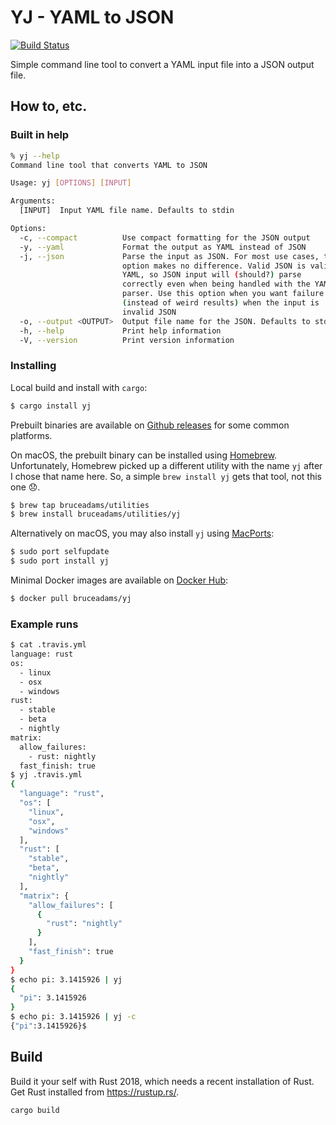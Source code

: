 # YJ - YAML to JSON
[![Build Status](https://api.cirrus-ci.com/github/bruceadams/yj.svg)](https://cirrus-ci.com/github/bruceadams/yj)

Simple command line tool to convert a YAML input file into a JSON output file.

## How to, etc.

### Built in help

```bash
% yj --help
Command line tool that converts YAML to JSON

Usage: yj [OPTIONS] [INPUT]

Arguments:
  [INPUT]  Input YAML file name. Defaults to stdin

Options:
  -c, --compact          Use compact formatting for the JSON output
  -y, --yaml             Format the output as YAML instead of JSON
  -j, --json             Parse the input as JSON. For most use cases, this
                         option makes no difference. Valid JSON is valid
                         YAML, so JSON input will (should?) parse
                         correctly even when being handled with the YAML
                         parser. Use this option when you want failure
                         (instead of weird results) when the input is
                         invalid JSON
  -o, --output <OUTPUT>  Output file name for the JSON. Defaults to stdout
  -h, --help             Print help information
  -V, --version          Print version information
```

### Installing

Local build and install with `cargo`:

```bash
$ cargo install yj
```

Prebuilt binaries are available on
[Github releases](https://github.com/bruceadams/yj/releases)
for some common platforms.

On macOS, the prebuilt binary can be installed using
[Homebrew](https://brew.sh). Unfortunately, Homebrew picked up a
different utility with the name `yj` after I chose that name here.
So, a simple `brew install yj` gets that tool, not this one 😞.

```bash
$ brew tap bruceadams/utilities
$ brew install bruceadams/utilities/yj
```

Alternatively on macOS, you may also install `yj` using [MacPorts](https://www.macports.org):

```bash
$ sudo port selfupdate
$ sudo port install yj
```

Minimal Docker images are available on
[Docker Hub](https://cloud.docker.com/repository/docker/bruceadams/yj):

```bash
$ docker pull bruceadams/yj
```

### Example runs

```bash
$ cat .travis.yml
language: rust
os:
  - linux
  - osx
  - windows
rust:
  - stable
  - beta
  - nightly
matrix:
  allow_failures:
    - rust: nightly
  fast_finish: true
$ yj .travis.yml
{
  "language": "rust",
  "os": [
    "linux",
    "osx",
    "windows"
  ],
  "rust": [
    "stable",
    "beta",
    "nightly"
  ],
  "matrix": {
    "allow_failures": [
      {
        "rust": "nightly"
      }
    ],
    "fast_finish": true
  }
}
$ echo pi: 3.1415926 | yj
{
  "pi": 3.1415926
}
$ echo pi: 3.1415926 | yj -c
{"pi":3.1415926}$
```

## Build

Build it your self with Rust 2018, which needs a recent installation of Rust.
Get Rust installed from https://rustup.rs/.

```bash
cargo build
```
